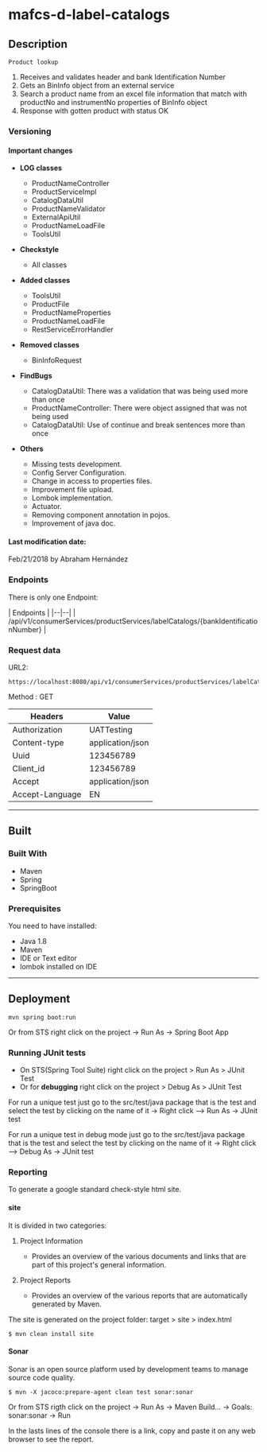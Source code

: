 # mafcs-d-label-catalogs

## Description

    Product lookup

1. Receives and validates header and bank Identification Number
2. Gets an BinInfo object from an external service
4. Search a product name from an excel file information that match with productNo and instrumentNo properties of BinInfo object
5. Response with gotten product with status OK

### Versioning

#### Important changes

- **LOG classes**
	- ProductNameController
	- ProductServiceImpl
	- CatalogDataUtil
	- ProductNameValidator
	- ExternalApiUtil
	- ProductNameLoadFile
	- ToolsUtil


-  **Checkstyle**
	- All classes

-  **Added classes**
	- ToolsUtil
	- ProductFile
	- ProductNameProperties
	- ProductNameLoadFile
	- RestServiceErrorHandler

-  **Removed classes**
	- BinInfoRequest

- **FindBugs**

	- CatalogDataUtil: There was a validation that was being used more than once
	- ProductNameController: There were object assigned that was not being used
	- CatalogDataUtil: Use of continue and break sentences more than once

- **Others**

	- Missing tests development.
	- Config Server Configuration.
	- Change in access to properties files.
	- Improvement file upload.
	- Lombok implementation.
	- Actuator.
	- Removing component annotation in pojos.
	- Improvement of java doc.

#### Last modification date:
Feb/21/2018 by Abraham Hernández

### Endpoints

There is only one Endpoint:

| Endpoints  |
|--|--|
| /api/v1/consumerServices/productServices/labelCatalogs/{bankIdentificationNumber}  |


### Request data

URL2:

	https://localhost:8080/api/v1/consumerServices/productServices/labelCatalogs/{bankIdentificationNumber}


Method : GET

| Headers  | Value |
|--|--|
| Authorization  | UATTesting |
| Content-type |  application/json|
| Uuid | 123456789|
| Client_id | 123456789|
| Accept | application/json|
| Accept-Language| EN|
---
## Built

### Built With
* Maven
* Spring
* SpringBoot


### Prerequisites
You need to have installed:

 - Java 1.8
 - Maven
 - IDE or Text editor
 - lombok installed on IDE
---
## Deployment

	mvn spring boot:run

Or from STS right click on the project -> Run As -> Spring Boot App


### Running JUnit tests

 - On STS(Spring Tool Suite) right click on the project  > Run As >
   JUnit Test
 - Or for **debugging** right click on the project  > Debug As > JUnit Test

For run a unique test just go to the src/test/java package that is the test and select the test by clicking on the name of it -> Right click --> Run As -> JUnit test

For run a unique test in debug mode just go to the src/test/java package that is the test and select the test by clicking on the name of it -> Right click --> Debug As -> JUnit test

### Reporting

To generate a google standard check-style html site.

#### site

It is divided in two categories:

 1. Project Information

	- Provides an overview of the various documents and links that are part of this project's general information.

2. Project Reports

	- Provides an overview of the various reports that are automatically generated by Maven.

The site is generated on the project folder: target > site > index.html


	$ mvn clean install site


#### Sonar
Sonar is an open source platform used by development teams to manage source code quality.


	$ mvn -X jacoco:prepare-agent clean test sonar:sonar

Or from STS rigth click on the project -> Run As -> Maven Build... -> Goals: sonar:sonar -> Run

In the lasts lines of the console there is a link, copy and paste it on any web browser to see the report.




